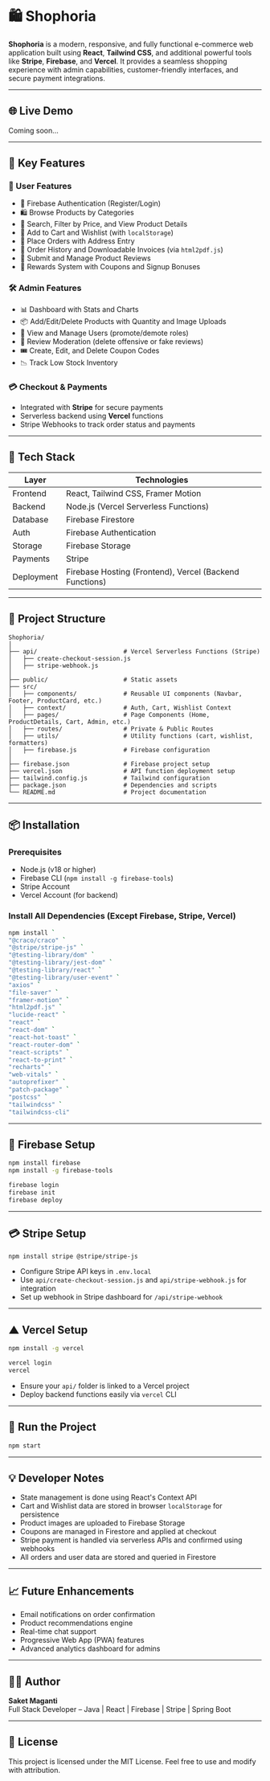 # 🛍️ Shophoria

**Shophoria** is a modern, responsive, and fully functional e-commerce web application built using **React**, **Tailwind CSS**, and additional powerful tools like **Stripe**, **Firebase**, and **Vercel**. It provides a seamless shopping experience with admin capabilities, customer-friendly interfaces, and secure payment integrations.

---

## 🌐 Live Demo

Coming soon...

---

## 📌 Key Features

### 👤 User Features
- 🔐 Firebase Authentication (Register/Login)
- 🛍️ Browse Products by Categories
- 🔎 Search, Filter by Price, and View Product Details
- 🧺 Add to Cart and Wishlist (with `localStorage`)
- 🧾 Place Orders with Address Entry
- 📜 Order History and Downloadable Invoices (via `html2pdf.js`)
- 📝 Submit and Manage Product Reviews
- 🎁 Rewards System with Coupons and Signup Bonuses

### 🛠️ Admin Features
- 📊 Dashboard with Stats and Charts
- 📦 Add/Edit/Delete Products with Quantity and Image Uploads
- 👥 View and Manage Users (promote/demote roles)
- 📝 Review Moderation (delete offensive or fake reviews)
- 🎟️ Create, Edit, and Delete Coupon Codes
- 📉 Track Low Stock Inventory

### 💳 Checkout & Payments
- Integrated with **Stripe** for secure payments
- Serverless backend using **Vercel** functions
- Stripe Webhooks to track order status and payments

---

## 🧱 Tech Stack

| Layer      | Technologies |
|------------|--------------|
| Frontend   | React, Tailwind CSS, Framer Motion |
| Backend    | Node.js (Vercel Serverless Functions) |
| Database   | Firebase Firestore |
| Auth       | Firebase Authentication |
| Storage    | Firebase Storage |
| Payments   | Stripe |
| Deployment | Firebase Hosting (Frontend), Vercel (Backend Functions) |

---

## 📁 Project Structure

```
Shophoria/
│
├── api/                        # Vercel Serverless Functions (Stripe)
│   ├── create-checkout-session.js
│   ├── stripe-webhook.js
│
├── public/                     # Static assets
├── src/
│   ├── components/             # Reusable UI components (Navbar, Footer, ProductCard, etc.)
│   ├── context/                # Auth, Cart, Wishlist Context
│   ├── pages/                  # Page Components (Home, ProductDetails, Cart, Admin, etc.)
│   ├── routes/                 # Private & Public Routes
│   ├── utils/                  # Utility functions (cart, wishlist, formatters)
│   ├── firebase.js             # Firebase configuration
│
├── firebase.json               # Firebase project setup
├── vercel.json                 # API function deployment setup
├── tailwind.config.js          # Tailwind configuration
├── package.json                # Dependencies and scripts
└── README.md                   # Project documentation
```

---

## 📦 Installation

### Prerequisites

- Node.js (v18 or higher)
- Firebase CLI (`npm install -g firebase-tools`)
- Stripe Account
- Vercel Account (for backend)

### Install All Dependencies (Except Firebase, Stripe, Vercel)

```bash
npm install `
"@craco/craco" `
"@stripe/stripe-js" `
"@testing-library/dom" `
"@testing-library/jest-dom" `
"@testing-library/react" `
"@testing-library/user-event" `
"axios" `
"file-saver" `
"framer-motion" `
"html2pdf.js" `
"lucide-react" `
"react" `
"react-dom" `
"react-hot-toast" `
"react-router-dom" `
"react-scripts" `
"react-to-print" `
"recharts" `
"web-vitals" `
"autoprefixer" `
"patch-package" `
"postcss" `
"tailwindcss" `
"tailwindcss-cli"
```

---

## 🔧 Firebase Setup

```bash
npm install firebase
npm install -g firebase-tools

firebase login
firebase init
firebase deploy
```

---

## 💳 Stripe Setup

```bash
npm install stripe @stripe/stripe-js
```

- Configure Stripe API keys in `.env.local`
- Use `api/create-checkout-session.js` and `api/stripe-webhook.js` for integration
- Set up webhook in Stripe dashboard for `/api/stripe-webhook`

---

## ▲ Vercel Setup

```bash
npm install -g vercel

vercel login
vercel
```

- Ensure your `api/` folder is linked to a Vercel project
- Deploy backend functions easily via `vercel` CLI

---

## 🚀 Run the Project

```bash
npm start
```

---

## 💡 Developer Notes

- State management is done using React's Context API
- Cart and Wishlist data are stored in browser `localStorage` for persistence
- Product images are uploaded to Firebase Storage
- Coupons are managed in Firestore and applied at checkout
- Stripe payment is handled via serverless APIs and confirmed using webhooks
- All orders and user data are stored and queried in Firestore

---

## 📈 Future Enhancements

- Email notifications on order confirmation
- Product recommendations engine
- Real-time chat support
- Progressive Web App (PWA) features
- Advanced analytics dashboard for admins

---

## 👩‍💻 Author

**Saket Maganti**  
Full Stack Developer – Java | React | Firebase | Stripe | Spring Boot  

---

## 📜 License

This project is licensed under the MIT License. Feel free to use and modify with attribution.
